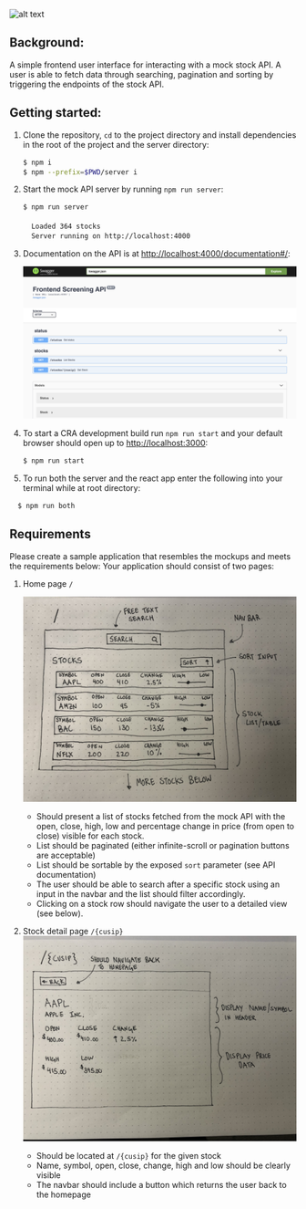 ![alt text](./public/assets/stock-pagination.gif)

## Background:
A simple frontend user interface for interacting with a mock stock API.
A user is able to fetch data through searching, pagination and sorting by triggering the endpoints of the stock API.

## Getting started:


1. Clone the repository, `cd` to the project directory and install dependencies in the root of the project and the server directory:
   ```bash
   $ npm i
   $ npm --prefix=$PWD/server i
   ```
2. Start the mock API server by running `npm run server`:

   ```bash
   $ npm run server

     Loaded 364 stocks
     Server running on http://localhost:4000
   ```

3. Documentation on the API is at [http://localhost:4000/documentation#/](http://localhost:4000/documentation#/):

   ![documentation](/documentation.png)

4. To start a CRA development build run `npm run start` and your default browser should open up to [http://localhost:3000](http://localhost:3000):

   ```bash
   $ npm run start
   ```

5. To run both the server and the react app enter the following into your terminal while at root directory:

 ```bash
   $ npm run both 
 ```

## Requirements

Please create a sample application that resembles the mockups and meets the requirements below:
Your application should consist of two pages:

1. Home page `/`

   ![home_page](/page_home.jpeg)

   - Should present a list of stocks fetched from the mock API with the open, close, high, low and percentage change in price (from open to close) visible for each stock.
   - List should be paginated (either infinite-scroll or pagination buttons are acceptable)
   - List should be sortable by the exposed `sort` parameter (see API documentation)
   - The user should be able to search after a specific stock using an input in the navbar and the list should filter accordingly.
   - Clicking on a stock row should navigate the user to a detailed view (see below).

2. Stock detail page `/{cusip}`
   ![stock_page](/page_stock.jpeg)

   - Should be located at `/{cusip}` for the given stock
   - Name, symbol, open, close, change, high and low should be clearly visible
   - The navbar should include a button which returns the user back to the homepage





